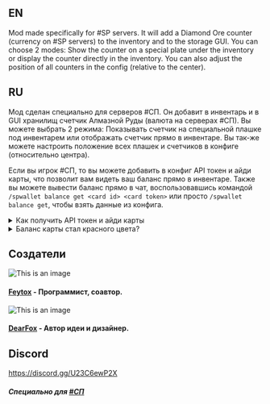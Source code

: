 ## EN

Mod made specifically for #SP servers. It will add a Diamond Ore counter (currency on #SP servers) to the inventory and to the storage GUI. You can choose 2 modes: Show the counter on a special plate under the inventory or display the counter directly in the inventory. You can also adjust the position of all counters in the config (relative to the center).

## RU

Мод сделан специально для серверов #СП. Он добавит в инвентарь и в GUI хранилищ счетчик Алмазной Руды (валюта на серверах #СП). Вы можете выбрать 2 режима: Показывать счетчик на специальной плашке под инвентарем или отображать счетчик  прямо в инвентаре. Вы так-же можете настроить положение всех плашек и счетчиков в конфиге (относительно центра).

Если вы игрок #СП, то вы можете добавить в конфиг API токен и айди карты, что позволит вам видеть ваш баланс прямо в инвентаре. Также вы можете вывести баланс прямо в чат, воспользовавшись командой `/spwallet balance get <card id> <card token>` или просто `/spwallet balance get`, чтобы взять данные из конфига.

<details>
<summary>Как получить API токен и айди карты</summary>

1. Зайдите на сервер СП
2. Зайдите на сайт СП в "Кошелёк"
3. Выберите нужную карту и нажмите на значок "Поделиться"
4. Нажмите "Сгенерировать новый API токен" и, прочитав открывшуюся информацию, нажмите "ОК"
5. В течение минуты на СП в чат вам отправят API токен и айди карты, которые вам нужно поочерёдно скопировать, наведясь в чате и нажав ЛКМ, а после чего вставить в конфиг #SP Wallet в списке модов. 

</details>

<details>
<summary>Баланс карты стал красного цвета?</summary>

Это означает, что произошла ошибка при получении баланса карты от SPworlds API. Чтобы выяснить причину, используйте пункты ниже:

1. Попробуйте `/spwallet balance get`. Если ошибка связана с "ддос защитой" - просто подождите (возможно, долго).
2. Перепроверьте API токен и айди карты, вписанные в конфиг.
3. Если ничего из вышеперечисленного не помогло, то посмотрите полную ошибку через консоль/логи и напишите issue на GitHub мода или обратитесь в наш [Discord](https://discord.gg/U23C6ewP2X).

</details>

## Создатели

![This is an image](https://visage.surgeplay.com/bust/128/09196327-ac27-43f4-8f47-87859b8423be)
#### [Feytox](https://github.com/feytox) - Программист, соавтор.
![This is an image](https://visage.surgeplay.com/bust/128/cdb909c2-499f-409c-8723-27c5b6effc20)
#### [DearFox](https://github.com/DearFox) - Автор идеи и дизайнер.

## Discord

https://discord.gg/U23C6ewP2X

##### Специально для [#СП](https://spworlds.ru/)
